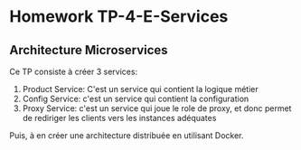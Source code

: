 # Homework TP-4-E-Services
## Architecture Microservices

Ce TP consiste à créer 3 services:
  1. Product Service: C'est un service qui contient la logique métier
  2. Config Service: c'est un service qui contient la configuration
  3. Proxy Service: c'est un service qui joue le role de proxy, et donc permet de rediriger les clients vers les instances adéquates

Puis, à en créer une architecture distribuée en utilisant Docker.

